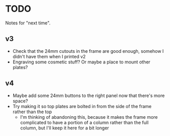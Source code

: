# TODO

Notes for "next time".

## v3

* Check that the 24mm cutouts in the frame are good enough, somehow I didn't have them when I printed v2
* Engraving some cosmetic stuff? Or maybe a place to mount other plates?

## v4

* Maybe add some 24mm buttons to the right panel now that there's more space?
* Try making it so top plates are bolted in from the side of the frame rather than the top
    * I'm thinking of abandoning this, because it makes the frame more complicated to have a portion of a column rather
      than the full column, but I'll keep it here for a bit longer
